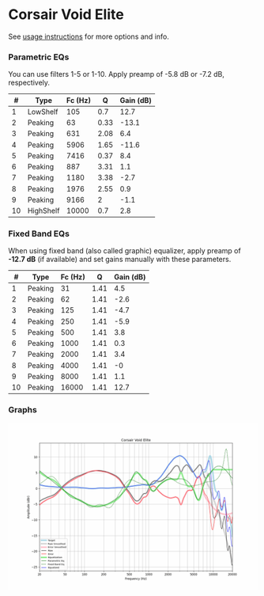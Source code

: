 # Corsair Void Elite
See [usage instructions](https://github.com/jaakkopasanen/AutoEq#usage) for more options and info.

### Parametric EQs
You can use filters 1-5 or 1-10. Apply preamp of -5.8 dB or -7.2 dB, respectively.

|   # | Type      |   Fc (Hz) |    Q |   Gain (dB) |
|-----|-----------|-----------|------|-------------|
|   1 | LowShelf  |       105 | 0.7  |        12.7 |
|   2 | Peaking   |        63 | 0.33 |       -13.1 |
|   3 | Peaking   |       631 | 2.08 |         6.4 |
|   4 | Peaking   |      5906 | 1.65 |       -11.6 |
|   5 | Peaking   |      7416 | 0.37 |         8.4 |
|   6 | Peaking   |       887 | 3.31 |         1.1 |
|   7 | Peaking   |      1180 | 3.38 |        -2.7 |
|   8 | Peaking   |      1976 | 2.55 |         0.9 |
|   9 | Peaking   |      9166 | 2    |        -1.1 |
|  10 | HighShelf |     10000 | 0.7  |         2.8 |

### Fixed Band EQs
When using fixed band (also called graphic) equalizer, apply preamp of **-12.7 dB** (if available) and set gains manually with these parameters.

|   # | Type    |   Fc (Hz) |    Q |   Gain (dB) |
|-----|---------|-----------|------|-------------|
|   1 | Peaking |        31 | 1.41 |         4.5 |
|   2 | Peaking |        62 | 1.41 |        -2.6 |
|   3 | Peaking |       125 | 1.41 |        -4.7 |
|   4 | Peaking |       250 | 1.41 |        -5.9 |
|   5 | Peaking |       500 | 1.41 |         3.8 |
|   6 | Peaking |      1000 | 1.41 |         0.3 |
|   7 | Peaking |      2000 | 1.41 |         3.4 |
|   8 | Peaking |      4000 | 1.41 |        -0   |
|   9 | Peaking |      8000 | 1.41 |         1.1 |
|  10 | Peaking |     16000 | 1.41 |        12.7 |

### Graphs
![](./Corsair%20Void%20Elite.png)
